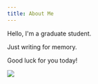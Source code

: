```yaml
---
title: About Me
---
```

 
Hello, I'm a graduate student.
 
Just writing for memory.

Good luck for you today!

![](/graduate/img/author.png)
